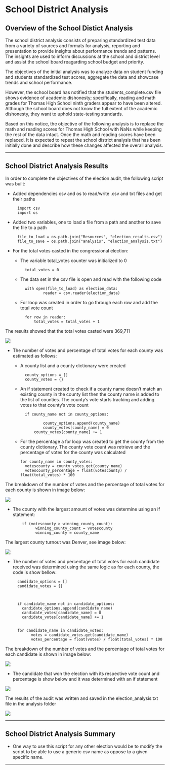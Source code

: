 # School District Analysis

## Overview of the School Distict Analysis

The school district analysis consists of preparing standardized test data from a variety of sources and formats for analysis, reporting and presentation to provide insights about performance trends and patterns. The insights are used to inform discussions at the school and district level and assist the school board reagarding school budget and priority. 

The objectives of the initial analysis was to analyze data on student funding and students standardized test scores, aggregate the data and showcase trends and school performance.

However, the school board has notified that the students_complete.csv file shows evidence of academic dishonesty; specifically, reading and math grades for Thomas High School ninth graders appear to have been altered. Although the school board does not know the full extent of the academic dishonesty, they want to uphold state-testing standards. 

Based on this notice, the objective of the following analysis is to replace the math and reading scores for Thomas High School with NaNs while keeping the rest of the data intact. Once the math and reading scores have been replaced. It is expected to repeat the school district analysis that has been initially done and describe how these changes affected the overall analysis. 

---
## School District Analysis Results

In order to complete the objectives of the election audit, the following script was built:

* Added dependencies csv and os to read/write .csv and txt files and get their paths 

		import csv
		import os
	
* Added two variables, one to load a file from a path and another to save the file to a path 

		file_to_load = os.path.join("Resources", "election_results.csv")
		file_to_save = os.path.join("analysis", "election_analysis.txt")

* For the total votes casted in the congressional election:
	* The variable total_votes counter was initialized to 0
	
			total_votes = 0
		
	* The data set in the csv file is open and read with the following code
	
			with open(file_to_load) as election_data:
    				reader = csv.reader(election_data)
			
	* For loop was created in order to go through each row and add the total vote count
	
			for row in reader:
 				total_votes = total_votes + 1
	
The results showed that the total votes casted were 369,711

![](Images/Total_Votes.png)

* The number of votes and percentage of total votes for each county was estimated as follows:

	* A county list and a county dictionary were created
  
			county_options = []
			county_votes = {}
    
	* An if statement created to check if a county name doesn’t match an existing county in the county list then the county name is added to the list of counties. The county’s vote starts tracking and adding votes to that county’s vote count
  
       		if county_name not in county_options:
		
            		county_options.append(county_name)	
      				county_votes[county_name] = 0
 				county_votes[county_name] += 1
      
	* For the percentage a for loop was created to get the county from the county dictionary. The county vote count was retrieve and the percentage of votes for the county was calculated 
  
		  for county_name in county_votes:
        	votescounty = county_votes.get(county_name)
        	votescounty_percentage = float(votescounty) / float(total_votes) * 100

The breakdown of the number of votes and the percentage of total votes for each county is shown in image below:

![](Images/County_Votes.png)

* The county with the largest amount of votes was determine using an if statement:

    	  if (votescounty > winning_county_count):
            	winning_county_count = votescounty
            	winning_county = county_name

The largest county turnout was Denver, see image below:

![](Images/Largest_County_Turnout.png)

* The number of votes and percentage of total votes for each candidate received was determined using the same logic as for each county, the code is show bellow:

		candidate_options = []
		candidate_votes = {}

    
    
        if candidate_name not in candidate_options:
          candidate_options.append(candidate_name)
          candidate_votes[candidate_name] = 0
          candidate_votes[candidate_name] += 1

    
        for candidate_name in candidate_votes:
              votes = candidate_votes.get(candidate_name)
              votes_percentage = float(votes) / float(total_votes) * 100

The breakdown of the number of votes and the percentage of total votes for each candidate is shown in image below:

![](Images/Candidates_Votes.png)

* The candidate that won the election with its respective vote count and percentage is show below and it was determined with an if statement
 
![](Images/Winner.png)

The results of the audit was written and saved in the election_analysis.txt file in the analysis folder

![](Images/Results_Audit_TXT.png)


---
## School District Analysis Summary

* One way to use this script for any other election would be to modify the script to be able to use a generic csv name as oppose to a given specific name.


---
